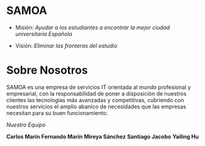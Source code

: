 # SAMOA

- Misión: *Ayudar a los estudiantes a encontrar la mejor ciudad universitaria Española*

- Visión: *Eliminar las fronteras del estudio* 

# Sobre Nosotros

SAMOA es una empresa de servicios IT orientada al mundo profesional y empresarial, con la responsabilidad de poner a disposición de nuestros clientes las tecnologías más avanzadas y competitivas, cubriendo con nuestros servicios el amplio abanico de necesidades que las empresas necesitan para su buen funcionamiento.

*Nuestro Equipo*

**Carlos Marín**
**Fernando Marín**
**Mireya Sánchez**
**Santiago Jacobo**
**Yailing Hu**






